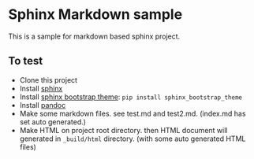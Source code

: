 Sphinx Markdown sample
======================
This is a sample for markdown based sphinx project.

To test
-------
 * Clone this project
 * Install [sphinx](http://sphinx-doc.org/)
 * Install [sphinx bootstrap theme](https://github.com/ryan-roemer/sphinx-bootstrap-theme): `pip install sphinx_bootstrap_theme`
 * Install [pandoc](http://johnmacfarlane.net/pandoc/installing.html)
 * Make some markdown files. see test.md and test2.md. (index.md has set auto generated.)
 * Make HTML on project root directory. then HTML document will generated in `_build/html` directory. (with some auto generated HTML files)
